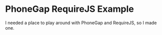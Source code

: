 # PhoneGap RequireJS Example

I needed a place to play around with PhoneGap and RequireJS, so I made one.